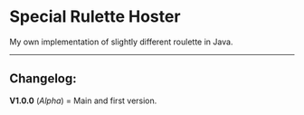# Special Rulette Hoster
My own implementation of slightly different roulette in Java.
<hr>



## Changelog:

**V1.0.0** (_Alpha_) = Main and first version.
